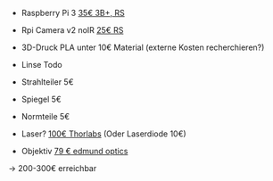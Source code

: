 * Raspberry Pi 3 [35€ 3B+, RS](https://de.rs-online.com/web/p/entwicklungskits-prozessor-mikrocontroller/1373331/)
* Rpi Camera v2 noIR [25€ RS](https://de.rs-online.com/web/p/videomodule/9132673/)
* 3D-Druck PLA unter 10€ Material (externe Kosten recherchieren?)
* Linse Todo
* Strahlteiler 5€
* Spiegel 5€
* Normteile 5€

* Laser? [100€ Thorlabs](https://www.thorlabs.com/newgrouppage9.cfm?objectgroup_id=1487) (Oder Laserdiode 10€)
* Objektiv [79 € edmund optics](https://www.edmundoptics.com/p/4x-din-achromactic-finite-intl-standard-objective/3133/)


-> 200-300€ erreichbar